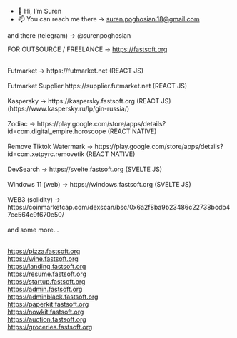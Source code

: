 - 👋 Hi, I’m Suren
- 📫 You can reach me there -> suren.poghosian.18@gmail.com

and there (telegram) -> @surenpoghosian

FOR OUTSOURCE / FREELANCE -> https://fastsoft.org


<!-- For fifa Coin Suppliers -> https://supplier.futmarket.net  -->
<br/>
Futmarket -> https://futmarket.net (REACT JS)
<br/>
<br/>
Futmarket Supplier https://supplier.futmarket.net (REACT JS)
<br/>
<br/>
Kaspersky -> https://kaspersky.fastsoft.org (REACT JS) (https://www.kaspersky.ru/lp/gin-russia/) 
<br/>
<br/>
Zodiac -> https://play.google.com/store/apps/details?id=com.digital_empire.horoscope (REACT NATIVE)
<br/>
<br/>
Remove Tiktok Watermark -> https://play.google.com/store/apps/details?id=com.xetpyrc.removetik (REACT NATIVE)
<br/>
<br/>
DevSearch -> https://svelte.fastsoft.org (SVELTE JS)
<br/>
<br/>
Windows 11 (web) -> https://windows.fastsoft.org (SVELTE JS)
<br/>
<br/>
WEB3 (solidity) -> https://coinmarketcap.com/dexscan/bsc/0x6a2f8ba9b23486c22738bcdb47ec564c9f670e50/
<br/>
<br/>
and some more...
<br/>
<br/>

https://pizza.fastsoft.org
<br/>
https://wine.fastsoft.org
<br/>
https://landing.fastsoft.org
<br/>
https://resume.fastsoft.org
<br/>
https://startup.fastsoft.org
<br/>
https://admin.fastsoft.org
<br/>
https://adminblack.fastsoft.org
<br/>
https://paperkit.fastsoft.org
<br/>
https://nowkit.fastsoft.org
<br/>
https://auction.fastsoft.org
<br/>
https://groceries.fastsoft.org
<br/>



<!---
surenpoghosian/surenpoghosian is a ✨ special ✨ repository because its `README.md` (this file) appears on your GitHub profile.
You can click the Preview link to take a look at your changes.
--->
